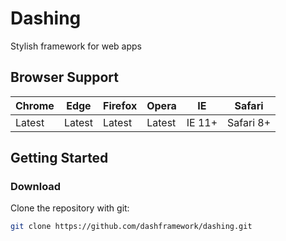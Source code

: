 # Dashing
Stylish framework for web apps

## Browser Support

| Chrome | Edge | Firefox | Opera | IE | Safari |
|--------|------|---------|-------|----|--------|
| Latest | Latest | Latest | Latest | IE 11+ | Safari 8+ |


## Getting Started

### Download

Clone the repository with git:

```bash
git clone https://github.com/dashframework/dashing.git
```
